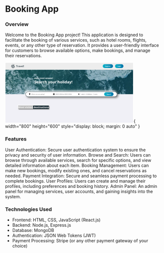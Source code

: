 # Booking App
### Overview
Welcome to the Booking App project! This application is designed to facilitate the booking of various services, such as hotel rooms, flights, events, or any other type of reservation. It provides a user-friendly interface for customers to browse available options, make bookings, and manage their reservations.

![Report](Report/MainPage.png){ width="800" height="600" style="display: block; margin: 0 auto" }

### Features
User Authentication: Secure user authentication system to ensure the privacy and security of user information.
Browse and Search: Users can browse through available services, search for specific options, and view detailed information about each item.
Booking Management: Users can make new bookings, modify existing ones, and cancel reservations as needed.
Payment Integration: Secure and seamless payment processing to complete bookings.
User Profiles: Users can create and manage their profiles, including preferences and booking history.
Admin Panel: An admin panel for managing services, user accounts, and gaining insights into the system.

### Technologies Used
- Frontend: HTML, CSS, JavaScript (React.js)
- Backend: Node.js, Express.js
- Database: MongoDB
- Authentication: JSON Web Tokens (JWT)
- Payment Processing: Stripe (or any other payment gateway of your choice)
